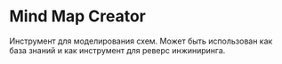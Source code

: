 # Mind Map Creator

Инструмент для моделирования схем.
Может быть использован как база знаний и как инструмент
для реверс инжиниринга.
